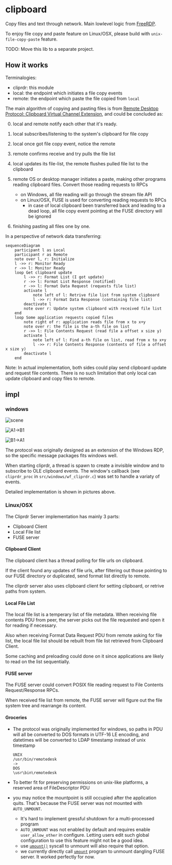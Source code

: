 # clipboard

Copy files and text through network.
Main lowlevel logic from [FreeRDP](https://github.com/FreeRDP/FreeRDP).

To enjoy file copy and paste feature on Linux/OSX,
please build with `unix-file-copy-paste` feature.

TODO: Move this lib to a separate project.

## How it works

Terminalogies:

- cliprdr: this module
- local: the endpoint which initiates a file copy events
- remote: the endpoint which paste the file copied from `local`

The main algorithm of copying and pasting files is from
[Remote Desktop Protocol: Clipboard Virtual Channel Extension](https://winprotocoldoc.blob.core.windows.net/productionwindowsarchives/MS-RDPECLIP/%5bMS-RDPECLIP%5d.pdf),
and could be concluded as:

0. local and remote notify each other that it's ready.
1. local subscribes/listening to the system's clipboard for file copy
2. local once got file copy event, notice the remote
3. remote confirms receive and try pulls the file list
4. local updates its file-list, the remote flushes pulled file list to the clipboard
5. remote OS or desktop manager initiates a paste, making other programs reading
   clipboard files. Convert those reading requests to RPCs

   - on Windows, all file reading will go through the stream file API
   - on Linux/OSX, FUSE is used for converting reading requests to RPCs
     - in case of local clipboard been transferred back
       and leading to a dead loop,
       all file copy event pointing at the FUSE directory will be ignored

6. finishing pasting all files one by one.

In a perspective of network data transferring:

```mermaid
sequenceDiagram
    participant l as Local
    participant r as Remote
    note over l, r: Initialize
    l ->> r: Monitor Ready
    r ->> l: Monitor Ready
    loop Get clipboard update
        l ->> r: Format List (I got update)
        r ->> l: Format List Response (notified)
        r ->> l: Format Data Request (requests file list)
        activate l
            note left of l: Retrive file list from system clipboard
            l ->> r: Format Data Response (containing file list)
        deactivate l
        note over r: Update system clipboard with received file list
    end
    loop Some application requests copied files
        note right of r: application reads file from x to x+y
        note over r: the file is the a-th file on list
        r ->> l: File Contents Request (read file a offset x size y)
        activate l
            note left of l: Find a-th file on list, read from x to x+y
            l ->> r: File Contents Response (contents of file a offset x size y)
        deactivate l
    end
```

Note: In actual implementation, both sides could play send clipboard update
and request file contents.
There is no such limitation that only local can update clipboard
and copy files to remote.

## impl

### windows

![scene](./docs/assets/scene3.png)

![A1->B1](./docs/assets/win_A_B.png)

![B1->A1](./docs/assets/win_B_A.png)

The protocol was originally designed as an extension of the Windows RDP,
so the specific message packages fits windows well.

When starting cliprdr, a thread is spawn to create a invisible window
and to subscribe to OLE clipboard events.
The window's callback (see `cliprdr_proc` in `src/windows/wf_cliprdr.c`) was
set to handle a variaty of events.

Detailed implementation is shown in pictures above.

### Linux/OSX

The Cliprdr Server implementation has mainly 3 parts:

- Clipboard Client
- Local File list
- FUSE server

#### Clipboard Client

The clipboard client has a thread polling for file urls on clipboard.

If the client found any updates of file urls,
after filtering out those pointing to our FUSE directory or duplicated,
send format list directly to remote.

The cliprdr server also uses clipboard client for setting clipboard,
or retrive paths from system.

#### Local File List

The local file list is a temperary list of file metadata.
When receiving file contents PDU from peer, the server picks
out the file requested and open it for reading if necessary.

Also when receiving Format Data Request PDU from remote asking for file list,
the local file list should be rebuilt from file list retrieved from Clipboard Client.

Some caching and preloading could done on it since applications are likely to read
on the list sequentially.

#### FUSE server

The FUSE server could convert POSIX file reading request to File Contents
Request/Response RPCs.

When received file list from remote,
the FUSE server will figure out the file system tree and rearrange its content.

#### Groceries

- The protocol was originally implemented for windows,
  so paths in PDU will all be converted to DOS formats in UTF-16 LE encoding,
  and datetimes will be converted to LDAP timestamp instead of
  unix timestamp

  ```text
  UNIX
  /usr/bin/remotedesk
  ->
  DOS
  \usr\bin\remotedesk
  ```

- To better fit for preserving permissions on unix-like platforms,
  a reserved area of FileDescriptor PDU

- you may notice
  the mountpoint is still occupied after the application quits.
  That's because the FUSE server was not mounted with `AUTO_UNMOUNT`.
  - It's hard to implement gressful shutdown for a multi-processed program
  - `AUTO_UNMOUNT` was not enabled by default and requires enable
    `user_allow_other` in configure. Letting users edit such global
    configuration to use this feature might not be a good idea.
  - use [`umount()`](https://man7.org/linux/man-pages/man2/umount.2.html)
    syscall to unmount will also require that option.
  - we currently directly call [`umount`](https://man7.org/linux/man-pages/man8/umount.8.html)
    program to unmount dangling FUSE server. It worked perfectly for now.
